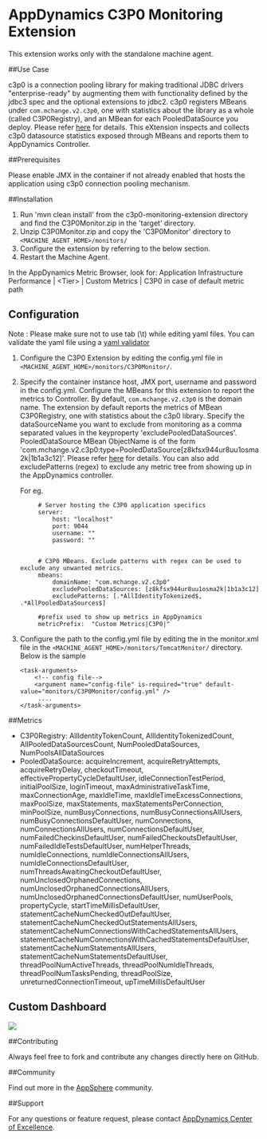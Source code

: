 # AppDynamics C3P0 Monitoring Extension

This extension works only with the standalone machine agent.

##Use Case

c3p0 is a connection pooling library for making traditional JDBC drivers "enterprise-ready" by augmenting them with functionality defined by the jdbc3 spec and the optional extensions to jdbc2. c3p0 registers MBeans under `com.mchange.v2.c3p0`, one with statistics about the library as a whole (called C3P0Registry), and an MBean for each PooledDataSource you deploy. Please refer [here](http://www.mchange.com/projects/c3p0/#jmx_configuration_and_management) for details.
This eXtension inspects and collects c3p0 datasource statistics exposed through MBeans and reports them to AppDynamics Controller.

##Prerequisites

Please enable JMX in the container if not already enabled that hosts the application using c3p0 connection pooling mechanism. 

##Installation

1. Run 'mvn clean install' from the c3p0-monitoring-extension directory and find the C3P0Monitor.zip in the 'target' directory.
2. Unzip C3P0Monitor.zip and copy the 'C3P0Monitor' directory to `<MACHINE_AGENT_HOME>/monitors/`
3. Configure the extension by referring to the below section.
5. Restart the Machine Agent.

In the AppDynamics Metric Browser, look for: Application Infrastructure Performance  | \<Tier\> | Custom Metrics | C3P0 in case of default metric path

## Configuration

Note : Please make sure not to use tab (\t) while editing yaml files. You can validate the yaml file using a [yaml validator](http://yamllint.com/)

1. Configure the C3P0 Extension by editing the config.yml file in `<MACHINE_AGENT_HOME>/monitors/C3P0Monitor/`.
2. Specify the container instance host, JMX port, username and password in the config.yml. Configure the MBeans for this extension to report the metrics to Controller. By default, `com.mchange.v2.c3p0` is the domain name. The extension by default reports the metrics of MBean C3P0Registry, one with statistics about the c3p0 library. Specify the dataSourceName you want to exclude from monitoring as a comma separated values in the keyproperty 'excludePooledDataSources'. PooledDataSource MBean ObjectName is of the form 'com.mchange.v2.c3p0:type=PooledDataSource\[z8kfsx944ur8uu1osma2k|1b1a3c12]\'. Please refer [here](http://www.mchange.com/projects/c3p0/#dataSourceName) for details.
You can also add excludePatterns (regex) to exclude any metric tree from showing up in the AppDynamics controller.

   For eg.
   ```
        # Server hosting the C3P0 application specifics
        server:
            host: "localhost"
            port: 9044
            username: ""
            password: ""
            

        # C3P0 MBeans. Exclude patterns with regex can be used to exclude any unwanted metrics.
        mbeans:
            domainName: "com.mchange.v2.c3p0"
            excludePooledDataSources: [z8kfsx944ur8uu1osma2k|1b1a3c12]
            excludePatterns: [.*AllIdentityTokenized$, .*AllPooledDataSources$]

        #prefix used to show up metrics in AppDynamics
        metricPrefix:  "Custom Metrics|C3P0|"

   ```
   
3. Configure the path to the config.yml file by editing the <task-arguments> in the monitor.xml file in the `<MACHINE_AGENT_HOME>/monitors/TomcatMonitor/` directory. Below is the sample

     ```
     <task-arguments>
         <!-- config file-->
         <argument name="config-file" is-required="true" default-value="monitors/C3P0Monitor/config.yml" />
          ....
     </task-arguments>
    ```



##Metrics

* C3P0Registry: AllIdentityTokenCount, AllIdentityTokenizedCount, AllPooledDataSourcesCount, NumPooledDataSources, NumPoolsAllDataSources
* PooledDataSource: acquireIncrement, acquireRetryAttempts, acquireRetryDelay, checkoutTimeout, effectivePropertyCycleDefaultUser, idleConnectionTestPeriod, initialPoolSize, loginTimeout, maxAdministrativeTaskTime, maxConnectionAge, maxIdleTime, maxIdleTimeExcessConnections, maxPoolSize, maxStatements, maxStatementsPerConnection, minPoolSize, numBusyConnections, numBusyConnectionsAllUsers, numBusyConnectionsDefaultUser, numConnections, numConnectionsAllUsers, numConnectionsDefaultUser, numFailedCheckinsDefaultUser, numFailedCheckoutsDefaultUser, numFailedIdleTestsDefaultUser, numHelperThreads, numIdleConnections, numIdleConnectionsAllUsers, numIdleConnectionsDefaultUser, numThreadsAwaitingCheckoutDefaultUser, numUnclosedOrphanedConnections, numUnclosedOrphanedConnectionsAllUsers, numUnclosedOrphanedConnectionsDefaultUser, numUserPools, propertyCycle, startTimeMillisDefaultUser, statementCacheNumCheckedOutDefaultUser, statementCacheNumCheckedOutStatementsAllUsers, statementCacheNumConnectionsWithCachedStatementsAllUsers, statementCacheNumConnectionsWithCachedStatementsDefaultUser, statementCacheNumStatementsAllUsers, statementCacheNumStatementsDefaultUser, threadPoolNumActiveThreads, threadPoolNumIdleThreads, threadPoolNumTasksPending, threadPoolSize, unreturnedConnectionTimeout, upTimeMillisDefaultUser


## Custom Dashboard
![](https://github.com/Appdynamics/c3p0-monitoring-extension/raw/master/Dashboard.png)

##Contributing

Always feel free to fork and contribute any changes directly here on GitHub.

##Community

Find out more in the [AppSphere](http://community.appdynamics.com/t5/AppDynamics-eXchange/C3P0-Monitoring-Extension/idi-p/9070) community.

##Support

For any questions or feature request, please contact [AppDynamics Center of Excellence](mailto:ace-request@appdynamics.com).
